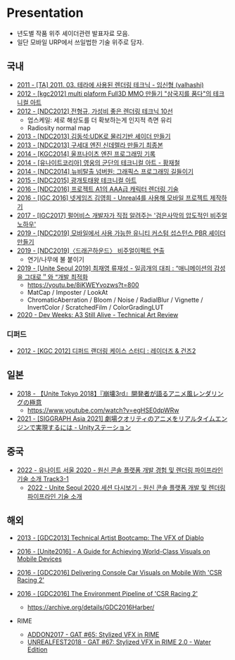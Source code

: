 # Presentation

- 년도별 작품 위주 셰이더관련 발표자료 모음.
- 일단 모바일 URP에서 쓰일법한 기술 위주로 담자.

## 국내

- [2011 - [TA] 2011. 03. 테라에 사용된 렌더링 테크닉 - 임신형 (valhashi)](https://www.slideshare.net/valhashi/2011-03-gametechtadptforpdf)
- [2012 - [kgc2012] multi plaform Full3D MMO 만들기 "삼국지를 품다"의 테크니컬 아트](https://www.slideshare.net/jpcorp/kgc2012-multi-plaformmmo)
- [2012 - [NDC2012] 전형규, 가성비 좋은 렌더링 테크닉 10선](https://www.slideshare.net/devcatpublications/10ndc2012)
  - 업스케일: 세로 해상도를 더 확보하는게 인지적 측면 유리
  - Radiosity normal map
- [2013 - [NDC2013] 김동석:UDK로 물리기반 셰이더 만들기](https://www.slideshare.net/jalnaga/ndc13ndc-2013-udk-19999169)
- [2013 - [NDC2013] 구세대 엔진 신데렐라 만들기 최종본](https://www.slideshare.net/kokyoungseok/2-20009459)
- [2014 - [KGC2014] 울프나이츠 엔진 프로그래밍 기록](https://www.slideshare.net/hyurichel/kgc2014-41150275)
- [2014 - [유나이트코리아] 영웅의 군단의 테크니컬 아트 - 황재철](https://www.slideshare.net/ndoors/2014-33402528)
- [2014 - [NDC2014] 뉴비탈출 넘버원: 그래픽스 프로그래밍 길들이기](http://ndcreplay.nexon.com/NDC2014/sessions/NDC2014_0096.html)
- [2015 - [NDC2015] 광개토태왕 테크니컬 아트](https://www.slideshare.net/HwangGoonLife/ndc15-48732678)
- [2016 - [NDC2016] 프로젝트 A1의 AAA급 캐릭터 렌더링 기술](https://www.slideshare.net/KiHyunwoo/ndc2016-a1-aaa-61450613)
- [2016 - [IGC 2016] 넷게임즈 김영희 - Unreal4를 사용해 모바일 프로젝트 제작하기](https://www.slideshare.net/ssuser052dd11/igc-2016-unreal4)
- [2017 - [IGC2017] 펄어비스 개발자가 직접 알려주는 '검은사막의 압도적인 비주얼 노하우'](http://www.inven.co.kr/webzine/news/?news=184847)
- [2019 - [NDC2019] 모바일에서 사용 가능한 유니티 커스텀 섭스턴스 PBR 셰이더 만들기](https://www.youtube.com/watch?v=hC62O9NGXEw)
- [2019 - [NDC2019]〈드래곤하운드〉 비주얼이펙트 연출](https://www.youtube.com/watch?v=RjaPVcciSuU)
  - 연기/나무에 불 붙이기
- [2019 - [Unite Seoul 2019] 최재영 류재성 - 일곱개의 대죄 : “애니메이션의 감성을 그대로＂와 “개발 최적화](https://youtu.be/0LwlNVS3FJo)
  - <https://youtu.be/8iKWEYvozws?t=800>
  - MatCap / Imposter / LookAt
  - ChromaticAberration / Bloom / Noise / RadialBlur / Vignette / InvertColor / ScratchedFilm / ColorGradingLUT
- [2020 - Dev Weeks: A3 Still Alive - Technical Art Review](https://www.youtube.com/watch?v=ufNYLgE2WGA)

### 디퍼드

- [2012 - [KGC 2012] 디퍼드 랜더링 케이스 스터디 : 레이더즈 & 건즈2](https://www.slideshare.net//ozlael/deferred-rendering-case-study)

## 일본

- [2018 - 【Unite Tokyo 2018】『崩壊3rd』開発者が語るアニメ風レンダリングの極意](https://www.youtube.com/watch?v=ZpWsinhPFLM)
  - <https://www.youtube.com/watch?v=egHSE0dpWRw>
- [2021 - [SIGGRAPH Asia 2021] 劇場クオリティのアニメをリアルタイムエンジンで実現するには - Unityステーション](https://youtu.be/Ay45tmdqyws?si=4qBxPqVyQ7BFAI_X)

## 중국

- [2022 - 유나이트 서울 2020 - 원신 콘솔 플랫폼 개발 경험 및 렌더링 파이프라인 기술 소개 Track3-1](https://www.youtube.com/watch?v=00QugD5u1CU)
  - [2022 - Unite Seoul 2020 세션 다시보기 - 원신 콘솔 플랫폼 개발 및 렌더링 파이프라인 기술 소개](https://www.youtube.com/watch?v=t0rOOs1701o)

## 해외

- [2013 - [GDC2013] Technical Artist Bootcamp: The VFX of Diablo](https://www.gdcvault.com/play/1017660/Technical-Artist-Bootcamp-The-VFX)
- [2016 - [Unite2016] - A Guide for Achieving World-Class Visuals on Mobile Devices](https://youtu.be/oatF8e_PPh0?si=cGRE1lHZYaiKR9IE)
- [2016 - [GDC2016] Delivering Console Car Visuals on Mobile With 'CSR Racing 2'](https://www.gdcvault.com/play/1023299/Delivering-Console-Car-Visuals-on)
- [2016 - [GDC2016] The Environment Pipeline of 'CSR Racing 2'](https://www.gdcvault.com/play/1023301/The-Environment-Pipeline-of-CSR)
  - <https://archive.org/details/GDC2016Harber/>

- RIME
  - [ADDON2017 - GAT #65: Stylized VFX in RIME](https://www.youtube.com/watch?v=fwKQyDZ4ark)
  - [UNREALFEST2018 - GAT #67: Stylized VFX in RIME 2.0 - Water Edition](https://www.youtube.com/watch?v=4FIDBeF_4SI)
